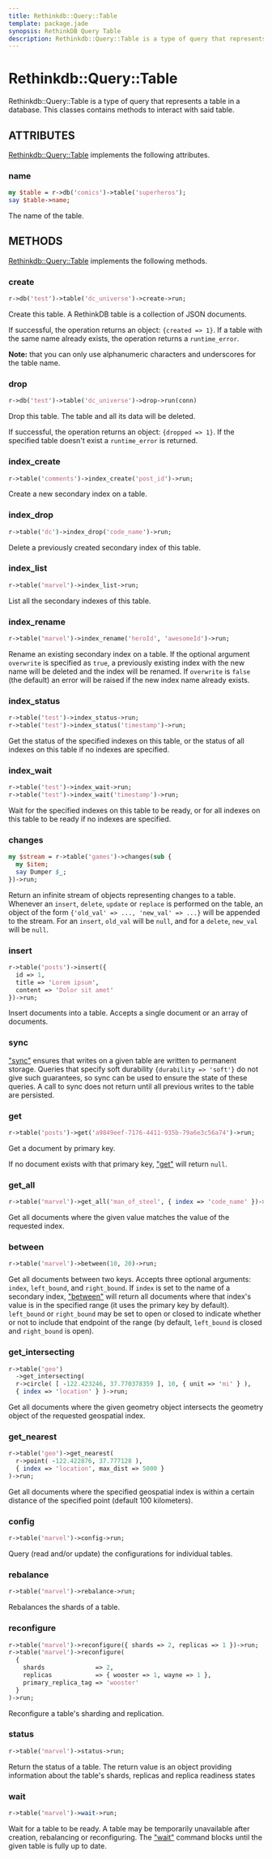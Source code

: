 ```yaml
---
title: Rethinkdb::Query::Table
template: package.jade
synopsis: RethinkDB Query Table
description: Rethinkdb::Query::Table is a type of query that represents a table in a database.
---
```

# Rethinkdb::Query::Table

Rethinkdb::Query::Table is a type of query that represents a table in a database. This classes contains methods to interact with said table.

## ATTRIBUTES

[Rethinkdb::Query::Table](/perl-rethinkdb/rethinkdb/query/table) implements the following attributes.

### name

```perl
my $table = r->db('comics')->table('superheros');
say $table->name;

```

The name of the table.

## METHODS

[Rethinkdb::Query::Table](/perl-rethinkdb/rethinkdb/query/table) implements the following methods.

### create

```perl
r->db('test')->table('dc_universe')->create->run;

```

Create this table. A RethinkDB table is a collection of JSON documents.

If successful, the operation returns an object: `{created => 1}`. If a
table with the same name already exists, the operation returns a
`runtime_error`.

**Note:** that you can only use alphanumeric characters and underscores for the
table name.

### drop

```perl
r->db('test')->table('dc_universe')->drop->run(conn)

```

Drop this table. The table and all its data will be deleted.

If successful, the operation returns an object: `{dropped => 1}`. If the
specified table doesn't exist a `runtime_error` is returned.

### index_create

```perl
r->table('comments')->index_create('post_id')->run;

```

Create a new secondary index on a table.

### index_drop

```perl
r->table('dc')->index_drop('code_name')->run;

```

Delete a previously created secondary index of this table.

### index_list

```perl
r->table('marvel')->index_list->run;

```

List all the secondary indexes of this table.

### index_rename

```perl
r->table('marvel')->index_rename('heroId', 'awesomeId')->run;

```

Rename an existing secondary index on a table. If the optional argument
`overwrite` is specified as `true`, a previously existing index with the new
name will be deleted and the index will be renamed. If `overwrite` is `false`
(the default) an error will be raised if the new index name already exists.

### index_status

```perl
r->table('test')->index_status->run;
r->table('test')->index_status('timestamp')->run;

```

Get the status of the specified indexes on this table, or the status of all
indexes on this table if no indexes are specified.

### index_wait

```perl
r->table('test')->index_wait->run;
r->table('test')->index_wait('timestamp')->run;

```

Wait for the specified indexes on this table to be ready, or for all indexes on
this table to be ready if no indexes are specified.

### changes

```perl
my $stream = r->table('games')->changes(sub {
  my $item;
  say Dumper $_;
})->run;

```

Return an infinite stream of objects representing changes to a table. Whenever
an `insert`, `delete`, `update` or `replace` is performed on the table, an
object of the form `{'old_val' => ..., 'new_val' => ...}` will be appended
to the stream. For an `insert`, `old_val` will be `null`, and for a
`delete`, `new_val` will be `null`.

### insert

```perl
r->table('posts')->insert({
  id => 1,
  title => 'Lorem ipsum',
  content => 'Dolor sit amet'
})->run;

```

Insert documents into a table. Accepts a single document or an array of
documents.

### sync

["sync"](#sync) ensures that writes on a given table are written to permanent storage.
Queries that specify soft durability `{durability => 'soft'}` do not give
such guarantees, so sync can be used to ensure the state of these queries. A
call to sync does not return until all previous writes to the table are
persisted.

### get

```perl
r->table('posts')->get('a9849eef-7176-4411-935b-79a6e3c56a74')->run;

```

Get a document by primary key.

If no document exists with that primary key, ["get"](#get) will return `null`.

### get_all

```perl
r->table('marvel')->get_all('man_of_steel', { index => 'code_name' })->run;

```

Get all documents where the given value matches the value of the requested
index.

### between

```perl
r->table('marvel')->between(10, 20)->run;

```

Get all documents between two keys. Accepts three optional arguments: `index`,
`left_bound`, and `right_bound`. If `index` is set to the name of a
secondary index, ["between"](#between) will return all documents where that index's value
is in the specified range (it uses the primary key by default). `left_bound`
or `right_bound` may be set to open or closed to indicate whether or not to
include that endpoint of the range (by default, `left_bound` is closed and
`right_bound` is open).

### get_intersecting

```perl
r->table('geo')
  ->get_intersecting(
  r->circle( [ -122.423246, 37.770378359 ], 10, { unit => 'mi' } ),
  { index => 'location' } )->run;

```

Get all documents where the given geometry object intersects the geometry
object of the requested geospatial index.

### get_nearest

```perl
r->table('geo')->get_nearest(
  r->point( -122.422876, 37.777128 ),
  { index => 'location', max_dist => 5000 }
)->run;

```

Get all documents where the specified geospatial index is within a certain
distance of the specified point (default 100 kilometers).

### config

```perl
r->table('marvel')->config->run;

```

Query (read and/or update) the configurations for individual tables.

### rebalance

```perl
r->table('marvel')->rebalance->run;

```

Rebalances the shards of a table.

### reconfigure

```perl
r->table('marvel')->reconfigure({ shards => 2, replicas => 1 })->run;
r->table('marvel')->reconfigure(
  {
    shards              => 2,
    replicas            => { wooster => 1, wayne => 1 },
    primary_replica_tag => 'wooster'
  }
)->run;

```

Reconfigure a table's sharding and replication.

### status

```perl
r->table('marvel')->status->run;

```

Return the status of a table. The return value is an object providing
information about the table's shards, replicas and replica readiness states

### wait

```perl
r->table('marvel')->wait->run;

```

Wait for a table to be ready. A table may be temporarily unavailable
after creation, rebalancing or reconfiguring. The ["wait"](#wait) command
blocks until the given table is fully up to date.